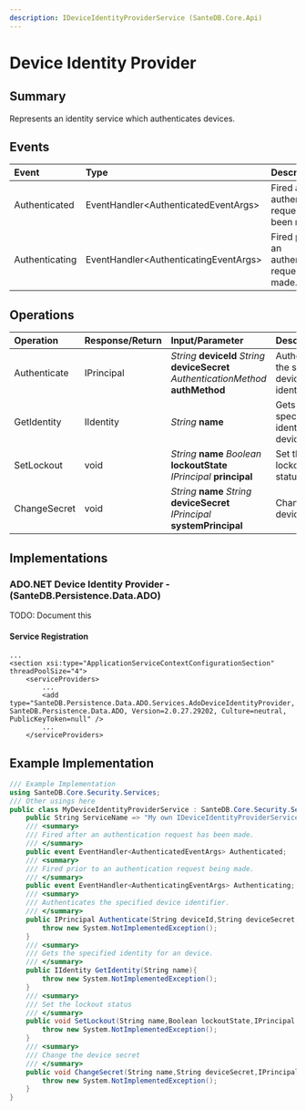 ```yaml
---
description: IDeviceIdentityProviderService (SanteDB.Core.Api)
---
```


# Device Identity Provider

## Summary

Represents an identity service which authenticates devices.

## Events

| Event | Type | Description |
| :--- | :--- | :--- |
| Authenticated | EventHandler&lt;AuthenticatedEventArgs&gt; | Fired after an authentication request has been made. |
| Authenticating | EventHandler&lt;AuthenticatingEventArgs&gt; | Fired prior to an authentication request being made. |

## Operations

| Operation | Response/Return | Input/Parameter | Description |
| :--- | :--- | :--- | :--- |
| Authenticate | IPrincipal | _String_ **deviceId** _String_ **deviceSecret** _AuthenticationMethod_ **authMethod** | Authenticates the specified device identifier. |
| GetIdentity | IIdentity | _String_ **name** | Gets the specified identity for an device. |
| SetLockout | void | _String_ **name** _Boolean_ **lockoutState** _IPrincipal_ **principal** | Set the lockout status |
| ChangeSecret | void | _String_ **name** _String_ **deviceSecret** _IPrincipal_ **systemPrincipal** | Change the device secret |

## Implementations

### ADO.NET Device Identity Provider - \(SanteDB.Persistence.Data.ADO\)

TODO: Document this

#### Service Registration

```markup
...
<section xsi:type="ApplicationServiceContextConfigurationSection" threadPoolSize="4">
    <serviceProviders>
        ...
        <add type="SanteDB.Persistence.Data.ADO.Services.AdoDeviceIdentityProvider, SanteDB.Persistence.Data.ADO, Version=2.0.27.29202, Culture=neutral, PublicKeyToken=null" />
        ...
    </serviceProviders>
```

## Example Implementation

```csharp
/// Example Implementation
using SanteDB.Core.Security.Services;
/// Other usings here
public class MyDeviceIdentityProviderService : SanteDB.Core.Security.Services.IDeviceIdentityProviderService { 
    public String ServiceName => "My own IDeviceIdentityProviderService service";
    /// <summary>
    /// Fired after an authentication request has been made.
    /// </summary>
    public event EventHandler<AuthenticatedEventArgs> Authenticated;
    /// <summary>
    /// Fired prior to an authentication request being made.
    /// </summary>
    public event EventHandler<AuthenticatingEventArgs> Authenticating;
    /// <summary>
    /// Authenticates the specified device identifier.
    /// </summary>
    public IPrincipal Authenticate(String deviceId,String deviceSecret,AuthenticationMethod authMethod){
        throw new System.NotImplementedException();
    }
    /// <summary>
    /// Gets the specified identity for an device.
    /// </summary>
    public IIdentity GetIdentity(String name){
        throw new System.NotImplementedException();
    }
    /// <summary>
    /// Set the lockout status
    /// </summary>
    public void SetLockout(String name,Boolean lockoutState,IPrincipal principal){
        throw new System.NotImplementedException();
    }
    /// <summary>
    /// Change the device secret
    /// </summary>
    public void ChangeSecret(String name,String deviceSecret,IPrincipal systemPrincipal){
        throw new System.NotImplementedException();
    }
}
```

